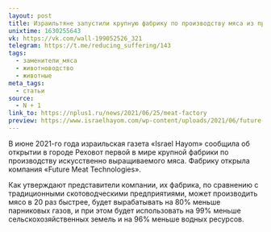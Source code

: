 ```yaml
---
layout: post
title: Израильтяне запустили крупную фабрику по производству мяса из пробирки
unixtime: 1630255643
vk: https://vk.com/wall-199052526_321
telegram: https://t.me/reducing_suffering/143
tags:
  - заменители_мяса
  - животноводство
  - животные
meta_tags:
  - статьи
source:
  - N + 1
link_to: https://nplus1.ru/news/2021/06/25/meat-factory
preview: https://www.israelhayom.com/wp-content/uploads/2021/06/future-meat-750x375.jpg
---
```

В июне 2021-го года израильская газета «Israel Hayom» сообщила об открытии в городе Реховот первой в мире крупной фабрики по производству искусственно выращиваемого мяса. Фабрику открыла компания «Future Meat Technologies».

Как утверждают представители компании, их фабрика, по сравнению с традиционными скотоводческими предприятиями, может производить мясо в 20 раз быстрее, будет вырабатывать на 80% меньше парниковых газов, и при этом будет использовать на 99% меньше сельскохозяйственных земель и на 96% меньше водных ресурсов.